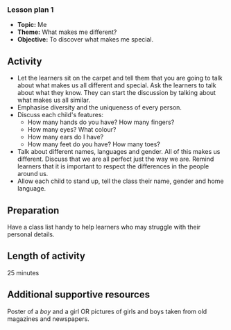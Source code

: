### Lesson plan 1

* **Topic:** Me
* **Theme:** What makes me different?
* **Objective:** To discover what makes me special.

## Activity

* Let the learners sit on the carpet and tell them that you are going to talk about what makes us all different and special. Ask the learners to talk about what they know. They can start the discussion by talking about what makes us all similar.  
* Emphasise diversity and the uniqueness of every person.
* Discuss each child's features:
  * How many hands do you have? How many fingers?
  * How many eyes? What colour?
  * How many ears do I have? 
  * How many feet do you have? How many toes?
* Talk about different names, languages and gender. All of this makes us different. Discuss that we are all perfect just the way we are. Remind learners that it is important to respect the differences in the people around us.
* Allow each child to stand up, tell the class their name, gender and home language.

## Preparation

Have a class list handy to help learners who may struggle with their personal details.

## Length of activity

25 minutes

## Additional supportive resources

Poster of a _boy_ and a girl OR pictures of girls and boys taken from old magazines and newspapers.

